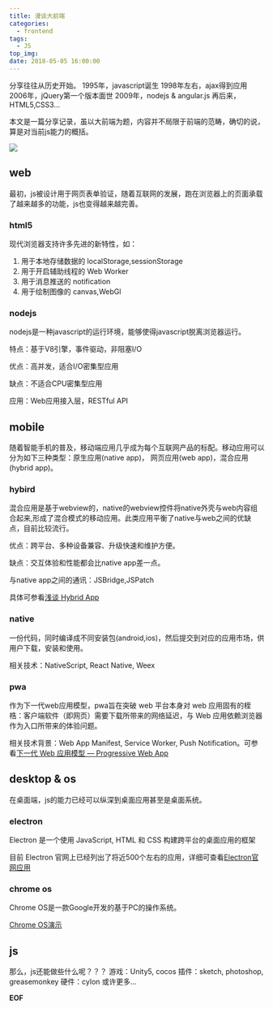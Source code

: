 ```yaml
---
title: 漫谈大前端
categories:
  - frontend
tags:
  - JS
top_img:
date: 2018-05-05 16:00:00
---
```


分享往往从历史开始。
1995年，javascript诞生
1998年左右，ajax得到应用
2006年，jQuery第一个版本面世
2009年，nodejs & angular.js
再后来，HTML5,CSS3...

<!--more-->

本文是一篇分享记录，虽以大前端为题，内容并不局限于前端的范畴，确切的说，算是对当前js能力的概括。

![](/blog/images/a-glance-of-frontend/1.png)

## web

最初，js被设计用于网页表单验证，随着互联网的发展，跑在浏览器上的页面承载了越来越多的功能，js也变得越来越完善。

### html5

现代浏览器支持许多先进的新特性，如：
1. 用于本地存储数据的 localStorage,sessionStorage
2. 用于开启辅助线程的 Web Worker
3. 用于消息推送的 notification
4. 用于绘制图像的 canvas,WebGl


### nodejs

nodejs是一种javascript的运行环境，能够使得javascript脱离浏览器运行。

特点：基于V8引擎，事件驱动，非阻塞I/O

优点：高并发，适合I/O密集型应用

缺点：不适合CPU密集型应用

应用：Web应用接入层，RESTful API


## mobile

随着智能手机的普及，移动端应用几乎成为每个互联网产品的标配。移动应用可以分为如下三种类型：原生应用(native app)， 网页应用(web app)，混合应用(hybrid app)。

### hybird

混合应用是基于webview的，native的webview控件将native外壳与web内容组合起来,形成了混合模式的移动应用。此类应用平衡了native与web之间的优缺点，目前比较流行。

优点：跨平台、多种设备兼容、升级快速和维护方便。

缺点：交互体验和性能都会比native app差一点。

与native app之间的通讯：JSBridge,JSPatch

具体可参看[浅谈 Hybrid App](https://zhuanlan.zhihu.com/p/21387961)

### native

一份代码，同时编译成不同安装包(android,ios)，然后提交到对应的应用市场，供用户下载，安装和使用。

相关技术：NativeScript, React Native, Weex

### pwa

作为下一代web应用模型，pwa旨在突破 web 平台本身对 web 应用固有的桎梏：客户端软件（即网页）需要下载所带来的网络延迟，与 Web 应用依赖浏览器作为入口所带来的体验问题。

相关技术背景：Web App Manifest, Service Worker, Push Notification。可参看[下一代 Web 应用模型 — Progressive Web App](https://zhuanlan.zhihu.com/p/25167289)

## desktop & os

在桌面端，js的能力已经可以纵深到桌面应用甚至是桌面系统。

### electron

Electron 是一个使用 JavaScript, HTML 和 CSS 构建跨平台的桌面应用的框架

目前 Electron 官网上已经列出了将近500个左右的应用，详细可查看[Electron官网应用](https://electronjs.org/apps)

### chrome os

Chrome OS是一款Google开发的基于PC的操作系统。

[Chrome OS演示](https://www.bilibili.com/video/av279438/)

## js

那么，js还能做些什么呢？？？
游戏：Unity5, cocos
插件：sketch, photoshop, greasemonkey
硬件：cylon
或许更多...

**EOF**